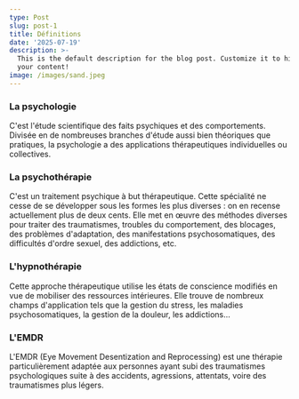 ```yaml
---
type: Post
slug: post-1
title: Définitions
date: '2025-07-19'
description: >-
  This is the default description for the blog post. Customize it to highlight
  your content!
image: /images/sand.jpeg
---
```

### La psychologie

C'est l'étude scientifique des faits psychiques et des comportements. Divisée en de nombreuses branches d'étude aussi bien théoriques que pratiques, la psychologie a des applications thérapeutiques individuelles ou collectives.

### La psychothérapie

C'est un traitement psychique à but thérapeutique. Cette spécialité ne cesse de se développer sous les formes les plus diverses : on en recense actuellement plus de deux cents. Elle met en œuvre des méthodes diverses pour traiter des traumatismes, troubles du comportement, des blocages, des problèmes d'adaptation, des manifestations psychosomatiques, des difficultés d'ordre sexuel, des addictions, etc.

<!--more-->

### L'hypnothérapie

Cette approche thérapeutique utilise les états de conscience modifiés en vue de mobiliser des ressources intérieures. Elle trouve de nombreux champs d'application tels que la gestion du stress, les maladies psychosomatiques, la gestion de la douleur, les addictions…

### L'EMDR

L'EMDR (Eye Movement Desentization and Reprocessing) est une thérapie particulièrement adaptée aux personnes ayant subi des traumatismes psychologiques suite à des accidents, agressions, attentats, voire des traumatismes plus légers.

